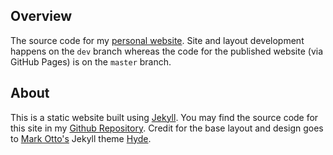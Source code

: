 ##  Overview

The source code for my [personal website](https://bormanjo.github.io). Site and layout development happens on the `dev` branch whereas the code for the published website (via GitHub Pages) is on the `master` branch.

## About

This is a static website built using [Jekyll](http://jekyllrb.com). You may find the source code for this site in my [Github Repository](https://github.com/bormanjo/bormanjo.github.io). Credit for the base layout and design goes to [Mark Otto's](https://github.com/mdo) Jekyll theme [Hyde](https://github.com/poole/hyde).